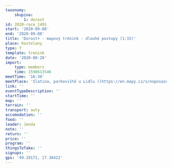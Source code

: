 ```yaml
---
taxonomy:
    skupina:
        1: dorost
id: 2020-race_1491
start: '2020-09-08'
end: '2020-09-08'
title: 'Dorost+ - mapový trénink - dlouhé postupy (1:15)'
place: Kostelany
type: T
template: trenink
date: '2020-08-28'
import:
    type: members
    time: 1598613546
meetTime: '16:30'
meetPlace: 'Slatina, parkoviště u Lidlu ((https://en.mapy.cz/s/noposazesu)'
link: ''
eventTypeDescription: ''
startTime: ''
map: ''
terrain: ''
transport: auty
accomodation: ''
food: ''
leader: Jenda
note: ''
return: ''
price: ''
program: ''
thingsToTake: ''
signups: ''
gps: '49.19171, 17.36422'
---
```


